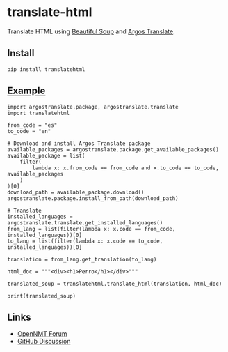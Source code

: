 # translate-html
Translate HTML using [Beautiful Soup](https://beautiful-soup-4.readthedocs.io/en/latest/) and [Argos Translate](https://github.com/argosopentech/argos-translate).

## Install
```
pip install translatehtml
```

## [Example](examples/)
```
import argostranslate.package, argostranslate.translate
import translatehtml

from_code = "es"
to_code = "en"

# Download and install Argos Translate package
available_packages = argostranslate.package.get_available_packages()
available_package = list(
    filter(
        lambda x: x.from_code == from_code and x.to_code == to_code, available_packages
    )
)[0]
download_path = available_package.download()
argostranslate.package.install_from_path(download_path)

# Translate
installed_languages = argostranslate.translate.get_installed_languages()
from_lang = list(filter(lambda x: x.code == from_code, installed_languages))[0]
to_lang = list(filter(lambda x: x.code == to_code, installed_languages))[0]

translation = from_lang.get_translation(to_lang)

html_doc = """<div><h1>Perro</h1></div>"""

translated_soup = translatehtml.translate_html(translation, html_doc)

print(translated_soup)

```

## Links
- [OpenNMT Forum](https://forum.opennmt.net/t/suggestions-for-translating-xml/4409)
- [GitHub Discussion](https://github.com/argosopentech/argos-translate/discussions/158)
